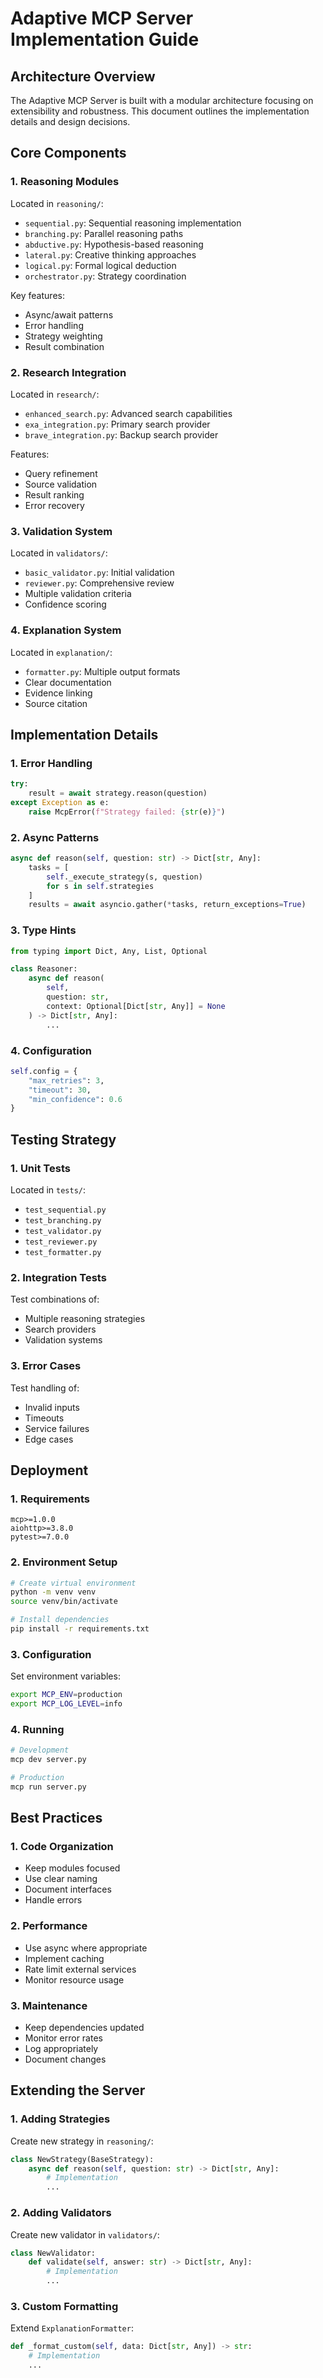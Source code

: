 # Adaptive MCP Server Implementation Guide

## Architecture Overview

The Adaptive MCP Server is built with a modular architecture focusing on extensibility and robustness. This document outlines the implementation details and design decisions.

## Core Components

### 1. Reasoning Modules

Located in `reasoning/`:
- `sequential.py`: Sequential reasoning implementation
- `branching.py`: Parallel reasoning paths
- `abductive.py`: Hypothesis-based reasoning
- `lateral.py`: Creative thinking approaches
- `logical.py`: Formal logical deduction
- `orchestrator.py`: Strategy coordination

Key features:
- Async/await patterns
- Error handling
- Strategy weighting
- Result combination

### 2. Research Integration

Located in `research/`:
- `enhanced_search.py`: Advanced search capabilities
- `exa_integration.py`: Primary search provider
- `brave_integration.py`: Backup search provider

Features:
- Query refinement
- Source validation
- Result ranking
- Error recovery

### 3. Validation System

Located in `validators/`:
- `basic_validator.py`: Initial validation
- `reviewer.py`: Comprehensive review
- Multiple validation criteria
- Confidence scoring

### 4. Explanation System

Located in `explanation/`:
- `formatter.py`: Multiple output formats
- Clear documentation
- Evidence linking
- Source citation

## Implementation Details

### 1. Error Handling

```python
try:
    result = await strategy.reason(question)
except Exception as e:
    raise McpError(f"Strategy failed: {str(e)}")
```

### 2. Async Patterns

```python
async def reason(self, question: str) -> Dict[str, Any]:
    tasks = [
        self._execute_strategy(s, question)
        for s in self.strategies
    ]
    results = await asyncio.gather(*tasks, return_exceptions=True)
```

### 3. Type Hints

```python
from typing import Dict, Any, List, Optional

class Reasoner:
    async def reason(
        self,
        question: str,
        context: Optional[Dict[str, Any]] = None
    ) -> Dict[str, Any]:
        ...
```

### 4. Configuration

```python
self.config = {
    "max_retries": 3,
    "timeout": 30,
    "min_confidence": 0.6
}
```

## Testing Strategy

### 1. Unit Tests

Located in `tests/`:
- `test_sequential.py`
- `test_branching.py`
- `test_validator.py`
- `test_reviewer.py`
- `test_formatter.py`

### 2. Integration Tests

Test combinations of:
- Multiple reasoning strategies
- Search providers
- Validation systems

### 3. Error Cases

Test handling of:
- Invalid inputs
- Timeouts
- Service failures
- Edge cases

## Deployment

### 1. Requirements

```
mcp>=1.0.0
aiohttp>=3.8.0
pytest>=7.0.0
```

### 2. Environment Setup

```bash
# Create virtual environment
python -m venv venv
source venv/bin/activate

# Install dependencies
pip install -r requirements.txt
```

### 3. Configuration

Set environment variables:
```bash
export MCP_ENV=production
export MCP_LOG_LEVEL=info
```

### 4. Running

```bash
# Development
mcp dev server.py

# Production
mcp run server.py
```

## Best Practices

### 1. Code Organization

- Keep modules focused
- Use clear naming
- Document interfaces
- Handle errors

### 2. Performance

- Use async where appropriate
- Implement caching
- Rate limit external services
- Monitor resource usage

### 3. Maintenance

- Keep dependencies updated
- Monitor error rates
- Log appropriately
- Document changes

## Extending the Server

### 1. Adding Strategies

Create new strategy in `reasoning/`:
```python
class NewStrategy(BaseStrategy):
    async def reason(self, question: str) -> Dict[str, Any]:
        # Implementation
        ...
```

### 2. Adding Validators

Create new validator in `validators/`:
```python
class NewValidator:
    def validate(self, answer: str) -> Dict[str, Any]:
        # Implementation
        ...
```

### 3. Custom Formatting

Extend `ExplanationFormatter`:
```python
def _format_custom(self, data: Dict[str, Any]) -> str:
    # Implementation
    ...
```